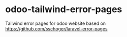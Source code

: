 # odoo-tailwind-error-pages
Tailwind error pages for odoo website based on https://github.com/sschoger/laravel-error-pages
